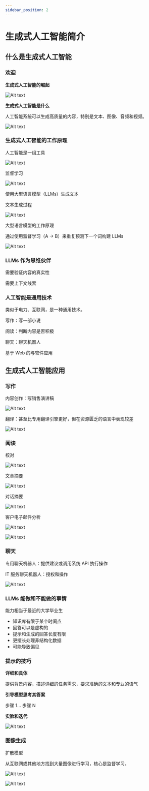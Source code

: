 ```yaml
---
sidebar_position: 2
---
```


# 生成式人工智能简介

## 什么是生成式人工智能

### 欢迎

**生成式人工智能的崛起**

![Alt text](img/Introduction-to-Generative-AI-image.png)

**生成式人工智能是什么**

人工智能系统可以生成高质量的内容，特别是文本、图像、音频和视频。

![Alt text](img/Introduction-to-Generative-AI-image-1.png)

### 生成式人工智能的工作原理

人工智能是一组工具

![Alt text](img/Introduction-to-Generative-AI-image-2.png)

监督学习

![Alt text](img/Introduction-to-Generative-AI-image-3.png)

使用大型语言模型（LLMs）生成文本

文本生成过程

![Alt text](img/Introduction-to-Generative-AI-image-4.png)

大型语言模型的工作原理

通过使用监督学习（A -> B）来重复预测下一个词构建 LLMs

![Alt text](img/Introduction-to-Generative-AI-image-5.png)

### LLMs 作为思维伙伴

需要验证内容的真实性

需要上下文线索

### 人工智能是通用技术

类似于电力、互联网，是一种通用技术。

写作：写一部小说

阅读：判断内容是否积极

聊天：聊天机器人

基于 Web 的与软件应用

## 生成式人工智能应用

### 写作

内容创作：写销售演讲稿

![Alt text](img/Introduction-to-Generative-AI-image-6.png)

翻译：甚至比专用翻译引擎更好，但在资源匮乏的语言中表现较差

![Alt text](img/Introduction-to-Generative-AI-image-7.png)

### 阅读

校对

![Alt text](img/Introduction-to-Generative-AI-image-8.png)

文章摘要

![Alt text](img/Introduction-to-Generative-AI-image-9.png)

对话摘要

![Alt text](img/Introduction-to-Generative-AI-image-10.png)

客户电子邮件分析

![Alt text](img/Introduction-to-Generative-AI-image-11.png)

![Alt text](img/Introduction-to-Generative-AI-image-12.png)

### 聊天

专用聊天机器人：提供建议或调用系统 API 执行操作

IT 服务聊天机器人：授权和操作

![Alt text](img/Introduction-to-Generative-AI-image-13.png)

### LLMs 能做和不能做的事情

能力相当于最近的大学毕业生

- 知识库有限于某个时间点
- 回答可以是虚构的
- 提示和生成的回答长度有限
- 更擅长处理非结构化数据
- 可能导致偏见

### 提示的技巧

**详细和具体**

提供背景内容，描述详细的任务需求，要求准确的文本和专业的语气

**引导模型思考其答案**

步骤 1... 步骤 N

**实验和迭代**

![Alt text](img/Introduction-to-Generative-AI-image-14.png)

### 图像生成

扩散模型

从互联网或其他地方找到大量图像进行学习，核心是监督学习。

![Alt text](img/Introduction-to-Generative-AI-image-15.png)

![Alt text](img/Introduction-to-Generative-AI-image-16.png)
